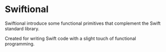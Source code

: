 # Swiftional
Swiftional introduce some functional primitives that complement the Swift standard library.

Created for writing Swift code with a slight touch of functional programming.
